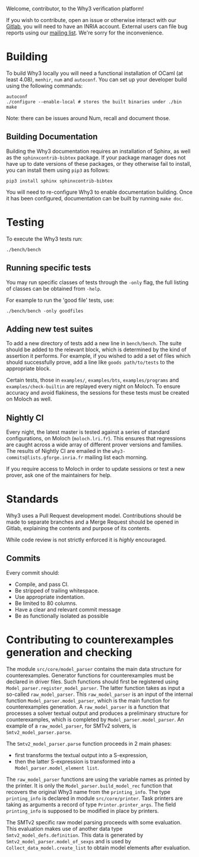 Welcome, contributor, to the Why3 verification platform!

If you wish to contribute, open an issue or otherwise interact with our [Gitlab](https://gitlab.inria.fr/why3/why3), you will need to have an INRIA account.
External users can file bug reports using our [mailing list](mailto:why3-club@lists.gforge.inria.fr). We're sorry for the inconvenience.

# Building

To build Why3 locally you will need a functional installation of OCaml (at least 4.08), `menhir`, `num` and `autoconf`. You can set up your developer build using the following commands:

```
autoconf
./configure --enable-local # stores the built binaries under ./bin
make
```

Note: there can be issues around Num, recall and document those.


## Building Documentation

Building the Why3 documentation requires an installation of Sphinx, as well as the `sphinxcontrib-bibtex` package. If your package manager does not have up to date versions of these packages, or they otherwise fail to install, you can install them using `pip3` as follows:

```
pip3 install sphinx sphinxcontrib-bibtex
```

You will need to re-configure Why3 to enable documentation building. Once it has been configured, documentation can be built by running `make doc`.

# Testing

To execute the Why3 tests run:

```
./bench/bench
```

## Running specific tests

You may run specific classes of tests through the `-only` flag, the full listing of classes can be obtained from `-help`.

For example to run the 'good file' tests, use:

```
./bench/bench -only goodfiles
```

## Adding new test suites

To add a new directory of tests add a new line in `bench/bench`. The suite should be added to the relevant block, which is determined by the kind of assertion it performs. For example, if you wished to add a set of files which should successfully prove, add a line like `goods path/to/tests` to the appropriate block.

Certain tests, those in `examples/`, `examples/bts`, `examples/programs` and `examples/check-builtin` are replayed every night on Moloch. To ensure accuracy and avoid flakiness, the sessions for these tests must be created on Moloch as well.

## Nightly CI

Every night, the latest master is tested against a series of standard configurations, on Moloch (`moloch.lri.fr`). This ensures that regressions are caught across a wide array of different prover versions and families. The results of Nightly CI are emailed in the `why3-commits@lists.gforge.inria.fr` mailing list each morning.

If you require access to Moloch in order to update sessions or test a new prover, ask one of the maintainers for help.

# Standards

Why3 uses a Pull Request development model. Contributions should be made to separate branches and a Merge Request should be opened in Gitlab, explaining the contents and purpose of its contents.

While code review is not strictly enforced it is *highly* encouraged.

## Commits

Every commit should:
- Compile, and pass CI.
- Be stripped of trailing whitespace.
- Use appropriate indentation.
- Be limited to 80 columns.
- Have a clear and relevant commit message
- Be as functionally isolated as possible

# Contributing to counterexamples generation and checking

The module `src/core/model_parser` contains the main data structure for counterexamples.
Generator functions for counterexamples must be declared in driver files.
Such functions should first be registered using `Model_parser.register_model_parser`.
The latter function takes as input a so-called `raw_model_parser`.
This `raw_model_parser` is an input of the internal function `Model_parser.model_parser`, which is the main function for counterexamples generation.
A `raw_model_parser` is a function that processes a solver textual output and produces a preliminary structure for counterexamples, which is completed by `Model_parser.model_parser`.
An example of a `raw_model_parser`, for SMTv2 solvers, is `Smtv2_model_parser.parse`.

The `Smtv2_model_parser.parse` function proceeds in 2 main phases:
- first transforms the textual output into a S-expression,
- then the latter S-expression is transformed into a `Model_parser.model_element list`.

The `raw_model_parser` functions are using the variable names as printed by the printer.
It is only the `Model_parser.build_model_rec` function that recovers the original Why3 name from the `printing_info`.
The type `printing_info` is declared in module `src/core/printer`.
Task printers are taking as arguments a record of type `Printer.printer_args`.
The field `printing_info` is supposed to be modified in place by printers.

The SMTv2 specific raw model parsing proceeds with some evaluation.
This evaluation makes use of another data type `Smtv2_model_defs.definition`.
This data is generated by `Smtv2_model_parser.model_of_sexps` and is used by `Collect_data_model.create_list` to obtain model elements after evaluation.
